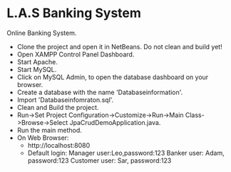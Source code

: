 # L.A.S Banking System








Online Banking System.


- Clone the project and open it in NetBeans. Do not clean and build yet!
- Open XAMPP Control Panel Dashboard.
- Start Apache.
- Start MySQL.
- Click on MySQL Admin, to open the database dashboard on your browser.
- Create a database with the name 'Databaseinformation'.
- Import 'Databaseinfomraton.sql'.
- Clean and Build the project.
- Run->Set Project Configuration->Customize->Run->Main Class->Browse->Select JpaCrudDemoApplication.java.
- Run the main method.
- On Web Browser:
  * http://localhost:8080
  * Default login: Manager user:Leo,password:123
                    Banker user: Adam, password:123
                    Customer user: Sar, password:123
